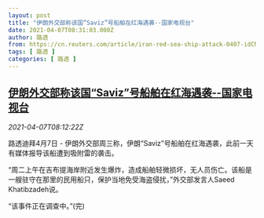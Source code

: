 ```yaml
---
layout: post
title: "伊朗外交部称该国“Saviz”号船舶在红海遇袭--国家电视台"
date: 2021-04-07T08:31:03.000Z
author: 路透
from: https://cn.reuters.com/article/iran-red-sea-ship-attack-0407-idCNKBS2BU0ZD
tags: [ 路透 ]
categories: [ 路透 ]
---
```

<!--1617784263000-->
[伊朗外交部称该国“Saviz”号船舶在红海遇袭--国家电视台](https://cn.reuters.com/article/iran-red-sea-ship-attack-0407-idCNKBS2BU0ZD)
------

<div>
<div><i>2021-04-07T08:12:22Z</i></div><p>路透迪拜4月7日 - 伊朗外交部周三称，伊朗“Saviz”号船舶在红海遇袭，此前一天有媒体报导该船遭到吸附雷的袭击。</p><p>“周二上午在吉布提海岸附近发生爆炸，造成船舶轻微损坏，无人员伤亡。该船是一艘驻守在那里的民用船只，保护当地免受海盗侵扰，”外交部发言人Saeed Khatibzadeh说。</p><p>“该事件正在调查中。”(完)</p>
</div>
